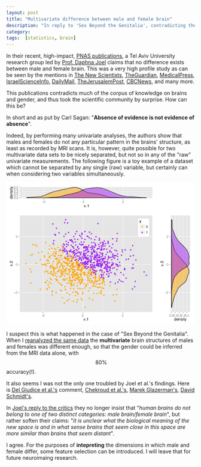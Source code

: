 ```yaml
---
layout: post
title: "Multivariate difference between male and female brain"
description: "In reply to 'Sex Beyond the Genitalia', contradicting the authors' findings." 
category: 
tags:  [statistics, brain]
---
```


In their recent, high-impact, [PNAS publications](http://www.pnas.org/content/112/50/15468.abstract), a Tel Aviv University research group led by [Prof. Daphna Joel](http://people.socsci.tau.ac.il/mu/daphnajoel/) claims that no difference exists between male and female brain. 
This was a very high profile study as can be seen by the mentions in 
[The New Scientists](https://www.newscientist.com/article/dn28582-scans-prove-theres-no-such-thing-as-a-male-or-female-brain/), 
[TheGuardian](https://www.theguardian.com/science/2015/dec/01/brain-sex-many-ways-to-be-male-and-female),
[MedicalPress](http://medicalxpress.com/news/2015-11-male-female-brain-valid-distinction.html),
[IsraelScienceInfo](http://www.israelscienceinfo.com/en/medecine/femmes-et-sciences-pour-luniversite-de-tel-aviv-les-cerveaux-feminins-et-masculins-sont-un-patchwork-de-caracteristiques/),
[DailyMail](http://www.dailymail.co.uk/sciencetech/article-3340123/Male-vs-female-brain-Not-valid-distinction-study-says.html), 
[TheJerusalemPost](http://www.jpost.com/Business-and-Innovation/Health-and-Science/TAU-neuroscientists-Brains-are-not-gendered-435882), 
[CBCNews](http://www.cbc.ca/news/technology/brain-sex-differences-1.3344954), and many more. 


This publications contradicts much of the corpus of knowledge on brains and gender, and thus took the scientific community by surprise. How can this be?

In short and as put by Carl Sagan: 
"__Absence of evidence is not evidence of absence__". 

Indeed, by performing many univariate analyses, the authors show that males and females do not  any particular pattern in the brains' structure, as least as recorded by MRI scans.
It is, however, quite possible for two multivariate data sets to be nicely separated, but not so in any of the "raw" univariate measurements. 
The following figure is a toy example of a dataset which cannot be separated by any single (raw) variable, but certainly can when considering two variables simultaneously. 

 ![Multivariate seperability](../images/overlap.png) 
 
 I suspect this is what happened in the case of "Sex Beyond the Genitalia". When I [reanalyzed the same data](http://www.pnas.org/content/early/2016/03/15/1523961113.full?sid=71a90a9a-ec35-45a3-a11a-63d0fc116fa9) the __multivariate__ brain structures of males and females was different enough, so that the gender could be inferred from the MRI data alone, with $$~ 80\%$$ accuracy(!). 

It also seems I was not the only one troubled by Joel et al.'s findings. Here is 
[Del Giudice et al.'s](http://www.pnas.org/content/early/2016/03/15/1525534113.full?sid=71a90a9a-ec35-45a3-a11a-63d0fc116fa9) comment, 
[Chekroud et al.'s](http://www.pnas.org/content/early/2016/03/15/1523888113.full),
[Marek Glazerman's](http://www.pnas.org/content/early/2016/03/07/1524418113.extract), 
[David Schmidt's](https://www.psychologytoday.com/blog/sexual-personalities/201512/statistical-abracadabra-making-sex-differences-disappear).

In [Joel's reply to the critics](http://www.pnas.org/content/early/2016/03/15/1600792113.full?sid=71a90a9a-ec35-45a3-a11a-63d0fc116fa9#ref-8) they no longer insist that 
"_human brains do not belong to one of two distinct categories: male brain/female brain_", but rather soften their claims:
"_it is unclear what the biological meaning of the new space is and in what sense brains that seem close in this space are more similar than brains that seem distant_".

I agree. For the purposes of __intepreting__ the dimensions in which male and female differ, some feature selection can be introduced. 
I will leave that for future neuroimaing research. 



